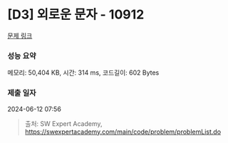 # [D3] 외로운 문자 - 10912 

[문제 링크](https://swexpertacademy.com/main/code/problem/problemDetail.do?contestProbId=AXVJuEvqLAADFASe) 

### 성능 요약

메모리: 50,404 KB, 시간: 314 ms, 코드길이: 602 Bytes

### 제출 일자

2024-06-12 07:56



> 출처: SW Expert Academy, https://swexpertacademy.com/main/code/problem/problemList.do